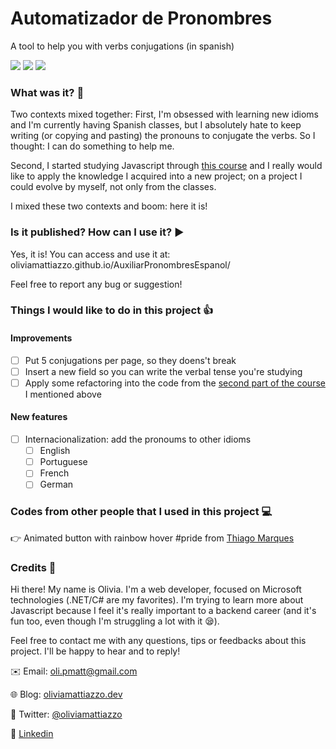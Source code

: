 # Automatizador de Pronombres
A tool to help you with verbs conjugations (in spanish)

<img src="https://img.shields.io/github/tag/oliviamattiazzo/AuxiliarPronombresEspanol.svg?style=plastic&label=version"> <img src="https://img.shields.io/github/languages/top/oliviamattiazzo/AuxiliarPronombresEspanol.svg?style=plastic"> <img src="https://img.shields.io/github/last-commit/oliviamattiazzo/AuxiliarPronombresEspanol.svg?style=plastic">


### What was it? :thought_balloon:
Two contexts mixed together: First, I'm obsessed with learning new idioms and I'm currently having Spanish classes, but I absolutely hate to keep writing (or copying and pasting) the pronouns to conjugate the verbs.
So I thought: I can do something to help me.

Second, I started studying Javascript through [this course](https://cursos.alura.com.br/course/javascript-es6-orientacao-a-objetos-parte-1) and I really would like to apply the knowledge I acquired into a new project; on a project I could evolve by myself, not only from the classes.

I mixed these two contexts and boom: here it is!

### Is it published? How can I use it? :arrow_forward:
Yes, it is! You can access and use it at: oliviamattiazzo.github.io/AuxiliarPronombresEspanol/

Feel free to report any bug or suggestion!


### Things I would like to do in this project :+1:
#### Improvements
- [ ] Put 5 conjugations per page, so they doens't break
- [ ] Insert a new field so you can write the verbal tense you're studying
- [ ] Apply some refactoring into the code from the [second part of the course](https://cursos.alura.com.br/course/javascript-es6-orientacao-a-objetos-parte-2) I mentioned above

#### New features
- [ ] Internacionalization: add the pronoums to other idioms
    - [ ] English
    - [ ] Portuguese
    - [ ] French
    - [ ] German

### Codes from other people that I used in this project :computer:
:point_right: Animated button with rainbow hover #pride from [Thiago Marques](https://codepen.io/althi/pen/eKdmaa)

### Credits :raising_hand:
Hi there! My name is Olivia. I'm a web developer, focused on Microsoft technologies (.NET/C# are my favorites). I'm trying to learn more about Javascript because I feel it's really important to a backend career (and it's fun too, even though I'm struggling a lot with it :sleepy:).

Feel free to contact me with any questions, tips or feedbacks about this project. I'll be happy to hear and to reply!

:envelope: Email: oli.pmatt@gmail.com

:globe_with_meridians: Blog: [oliviamattiazzo.dev](http://oliviamattiazzo.dev/)

:hatched_chick: Twitter: [@oliviamattiazzo](https://twitter.com/oliviamattiazzo)

:iphone: [Linkedin](https://www.linkedin.com/in/olivia-pachele-mattiazzo-433a8711b/)
